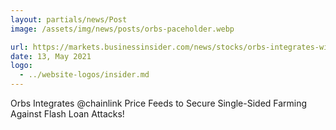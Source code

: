 ```yaml
---
layout: partials/news/Post
image: /assets/img/news/posts/orbs-paceholder.webp

url: https://markets.businessinsider.com/news/stocks/orbs-integrates-with-chainlink-to-create-flash-loan-proof-single-sided-farming-protocol-1030425844
date: 13, May 2021
logo: 
  - ../website-logos/insider.md
---
```


Orbs Integrates @chainlink Price Feeds to Secure Single-Sided Farming Against Flash Loan Attacks!